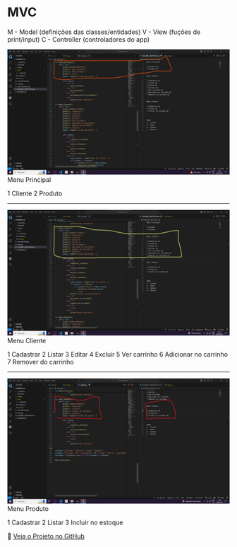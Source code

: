 # MVC

M - Model (definições das classes/entidades)
V - View (fuções de print/input)
C - Controller (controladores do app)


![Captura de Tela](menu-principal.png)
Menu Principal

1 Cliente
2 Produto

-----------------------------------
![Captura de Tela](menu-cliente.png)
Menu Cliente

1 Cadastrar
2 Listar
3 Editar
4 Excluir
5 Ver carrinho
6 Adicionar no carrinho
7 Remover do carrinho

-----------------------------------

![Captura de Tela](assinalando.png)
Menu Produto

1 Cadastrar
2 Listar
3 Incluir no estoque






🔗 [Veja o Projeto no GitHub](https://github.com/Xavier-sa/projetocarrinho)